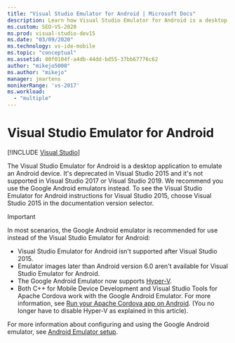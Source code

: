```yaml
---
title: "Visual Studio Emulator for Android | Microsoft Docs"
description: Learn how Visual Studio Emulator for Android is a desktop application that emulates an Android device.
ms.custom: SEO-VS-2020
ms.prod: visual-studio-dev15
ms.date: "03/09/2020"
ms.technology: vs-ide-mobile
ms.topic: "conceptual"
ms.assetid: 80f0104f-a4db-44dd-bd55-37bb67776c62
author: "mikejo5000"
ms.author: "mikejo"
manager: jmartens
monikerRange: 'vs-2017'
ms.workload:
  - "multiple"
---
```

# Visual Studio Emulator for Android

 [!INCLUDE [Visual Studio](~/includes/applies-to-version/vs-not-mac.md)]

The Visual Studio Emulator for Android is a desktop application to emulate an Android device. It's deprecated in Visual Studio 2015 and it's not supported in Visual Studio 2017 or Visual Studio 2019. We recommend you use the Google Android emulators instead. To see the Visual Studio Emulator for Android instructions for Visual Studio 2015, choose Visual Studio 2015 in the documentation version selector.

> [!IMPORTANT]
> In most scenarios, the Google Android emulator is recommended for use instead of the Visual Studio Emulator for Android:
> - Visual Studio Emulator for Android isn't supported after Visual Studio 2015.
> - Emulator images later than Android version 6.0 aren't available for Visual Studio Emulator for Android.
> - The Google Android Emulator now supports [Hyper-V](/xamarin/android/get-started/installation/android-emulator/hardware-acceleration#accelerating-with-hyper-v).
> - Both C++ for Mobile Device Development and Visual Studio Tools for Apache Cordova work with the Google Android Emulator. For more information, see [Run your Apache Cordova app on Android](/previous-versions/visualstudio/cross-platform/tools-for-cordova/run-your-app/run-app-android#google-android-emulator). (You no longer have to disable Hyper-V as explained in this article).
>
> For more information about configuring and using the Google Android emulator, see
> [Android Emulator setup](/xamarin/android/get-started/installation/android-emulator/).
